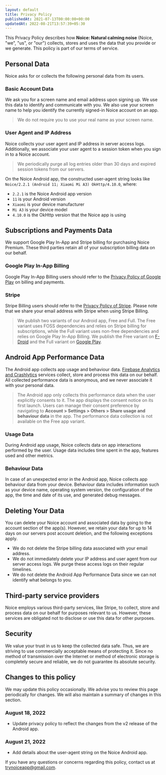 ```yaml
---
layout: default
title: Privacy Policy
publishedAt: 2021-07-13T00:00:00+00:00
updatedAt: 2022-08-21T13:57:39+05:30
---
```


This Privacy Policy describes how **Noice: Natural calming noise** (Noice, "we",
"us", or "our") collects, stores and uses the data that you provide or we
generate. This policy is part of our terms of service.

## Personal Data

Noice asks for or collects the following personal data from its users.

### Basic Account Data

We ask you for a screen name and email address upon signing up. We use this data
to identify and communicate with you. We also use your screen name to help you
identify the currently signed-in Noice account on an app.

> We do not require you to use your real name as your screen name.

### User Agent and IP Address

Noice collects your user agent and IP address in server access logs.
Additionally, we associate your user agent to a session token when you sign in
to a Noice account.

> We periodically purge all log entries older than 30 days and expired session
> tokens from our servers.

On the Noice Android app, the constructed user-agent string looks like `Noice/2.2.1
(Android 11; Xiaomi Mi A3) OkHttp/4.10.0`, where:

- `2.2.1` is the Noice Android app version
- `11` is your Android version
- `Xiaomi` is your device manufacturer
- `Mi A3` is your device model
- `4.10.0` is the OkHttp version that the Noice app is using

## Subscriptions and Payments Data

We support Google Play In-App and Stripe billing for purchasing Noice Premium.
These third parties retain all of your subscription billing data on our behalf.

### Google Play In-App Billing

Google Play In-App Billing users should refer to the [Privacy Policy of Google
Play](https://policies.google.com/privacy) on billing and payments.

### Stripe

Stripe Billing users should refer to the [Privacy Policy of
Stripe](https://stripe.com/privacy). Please note that we share your email
address with Stripe when using Stripe Billing.

> We publish two variants of our Android app, Free and Full. The Free variant
> uses FOSS dependencies and relies on Stripe billing for subscriptions, while
> the Full variant uses non-free dependencies and relies on Google Play In-App
> Billing. We publish the Free variant on
> [F-Droid](https://f-droid.org/app/com.github.ashutoshgngwr.noice) and the Full
> variant on [Google
> Play](https://play.google.com/store/apps/details?id=com.github.ashutoshgngwr.noice).

## Android App Performance Data

The Android app collects app usage and behaviour data. [Firebase Analytics and
Crashlytics](https://firebase.google.com/products-engage) services collect,
store and process this data on our behalf. All collected performance data is
anonymous, and we never associate it with your personal data.

> The Android app only collects this performance data when the user explicitly
> consents to it. The app displays the consent notice on its first launch. Users
> can manage their consent preference by navigating to **Account > Settings >
> Others > Share usage and behaviour data** in the app. The performance data
> collection is not available on the Free app variant.

### Usage Data

During Android app usage, Noice collects data on app interactions performed by
the user. Usage data includes time spent in the app, features used and other
metrics.

### Behaviour Data

In case of an unexpected error in the Android app, Noice collects app behaviour
data from your device. Behaviour data includes information such as your device
name, operating system version, the configuration of the app, the time and date
of its use, and generated debug messages.

## Deleting Your Data

You can delete your Noice account and associated data by going to the account
section of the app(s). However, we retain your data for up to 14 days on our
servers post account deletion, and the following exceptions apply.

- We do not delete the Stripe billing data associated with your email address.
- We do not immediately delete your IP address and user agent from our server
  access logs. We purge these access logs on their regular timelines.
- We do not delete the Android App Performance Data since we can not identify
  what belongs to you.

## Third-party service providers

Noice employs various third-party services, like Stripe, to collect, store and
process data on our behalf for purposes relevant to us. However, these services
are obligated not to disclose or use this data for other purposes.

## Security

We value your trust in us to keep the collected data safe. Thus, we are striving
to use commercially acceptable means of protecting it. Since no method of
transmission over the Internet or method of electronic storage is completely
secure and reliable, we do not guarantee its absolute security.

## Changes to this policy

We may update this policy occasionally. We advise you to review this page
periodically for changes. We will also maintain a summary of changes in this
section.

### August 18, 2022

- Update privacy policy to reflect the changes from the v2 release of the
  Android app.

### August 21, 2022

- Add details about the user-agent string on the Noice Android app.

If you have any questions or concerns regarding this policy, contact us at
[trynoiceapp@gmail.com](mailto:trynoiceapp@gmail.com).
